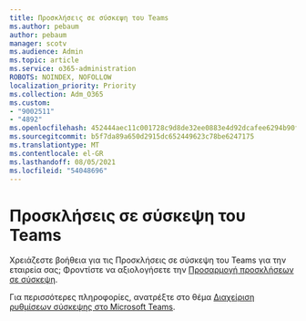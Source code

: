 ```yaml
---
title: Προσκλήσεις σε σύσκεψη του Teams
ms.author: pebaum
author: pebaum
manager: scotv
ms.audience: Admin
ms.topic: article
ms.service: o365-administration
ROBOTS: NOINDEX, NOFOLLOW
localization_priority: Priority
ms.collection: Adm_O365
ms.custom:
- "9002511"
- "4892"
ms.openlocfilehash: 452444aec11c001728c9d8de32ee0883e4d92dcafee6294b90f481dc9531ed53
ms.sourcegitcommit: b5f7da89a650d2915dc652449623c78be6247175
ms.translationtype: MT
ms.contentlocale: el-GR
ms.lasthandoff: 08/05/2021
ms.locfileid: "54048696"
---
```

# <a name="teams-meeting-invitations"></a>Προσκλήσεις σε σύσκεψη του Teams

Χρειάζεστε βοήθεια για τις Προσκλήσεις σε σύσκεψη του Teams για την εταιρεία σας; Φροντίστε να αξιολογήσετε την [Προσαρμογή προσκλήσεων σε σύσκεψη](https://docs.microsoft.com/microsoftteams/meeting-settings-in-teams#customize-meeting-invitations).  

Για περισσότερες πληροφορίες, ανατρέξτε στο θέμα [Διαχείριση ρυθμίσεων σύσκεψης στο Microsoft Teams](https://docs.microsoft.com/microsoftteams/meeting-settings-in-teams).
